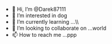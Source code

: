 - 👋 Hi, I’m @Darek87111
- 👀 I’m interested in dog
- 🌱 I’m currently learning ...\\\
- 💞️ I’m looking to collaborate on ...world
- 📫 How to reach me ...ppp

<!---
Darek87111/Darek87111 is a ✨ special ✨ repository because its `README.md` (this file) appears on your GitHub profile.
You can click the Preview link to take a look at your changes.
--->
